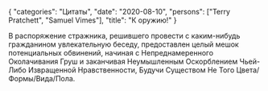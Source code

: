 {
   "categories": "Цитаты",
   "date": "2020-08-10",
   "persons": ["Terry Pratchett", "Samuel Vimes"],
   "title": "К оружию!"
}

В распоряжение стражника, решившего провести с каким-нибудь гражданином увлекательную беседу, предоставлен целый мешок потенциальных обвинений, начиная с Непреднамеренного Околачивания Груш и заканчивая Неумышленным Оскорблением Чьей-Либо Извращенной Нравственности, Будучи Существом Не Того Цвета/Формы/Вида/Пола.
